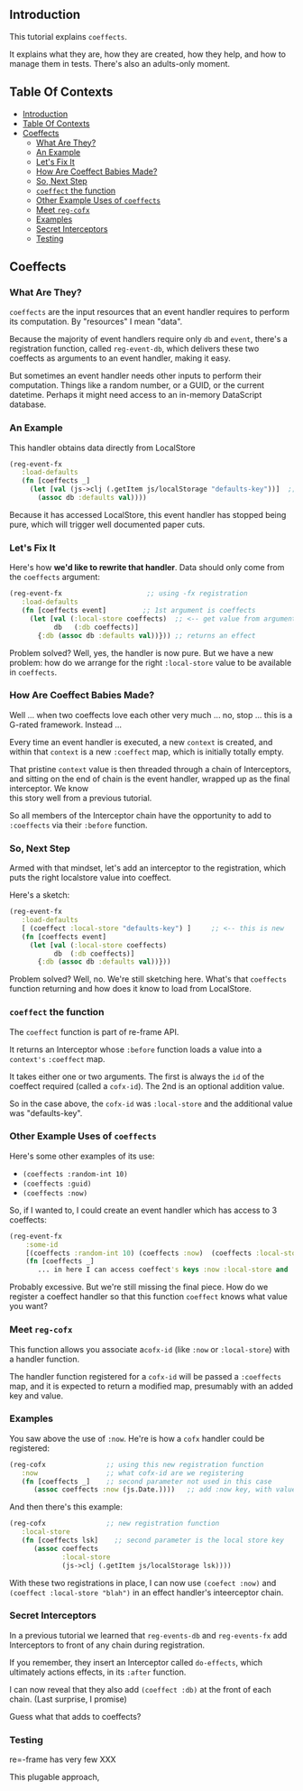 ## Introduction

This tutorial explains `coeffects`.

It explains what they are, how they are created, how they help, and how 
to manage them in tests. There's also an adults-only moment.

## Table Of Contexts
 
- [Introduction](#introduction)
- [Table Of Contexts](#table-of-contexts)
- [Coeffects](#coeffects)
  * [What Are They?](#what-are-they-)
  * [An Example](#an-example)
  * [Let's Fix It](#let-s-fix-it)
  * [How Are Coeffect Babies Made?](#how-are-coeffect-babies-made-)
  * [So, Next Step](#so--next-step)
  * [`coeffect` the function](#-coeffect--the-function)
  * [Other Example Uses of `coeffects`](#other-example-uses-of--coeffects-)
  * [Meet `reg-cofx`](#meet--reg-cofx-)
  * [Examples](#examples)
  * [Secret Interceptors](#secret-interceptors)
  * [Testing](#testing)

## Coeffects
 
### What Are They?

`coeffects` are the input resources that an event handler requires 
to perform its computation.  By "resources" I mean "data".

Because the majority of event handlers require only `db` and 
`event`, there's a registration function, called `reg-event-db`, 
which delivers these two coeffects as arguments to an event 
handler, making it easy.

But sometimes an event handler needs other inputs
to perform their computation.  Things like a random number, or a GUID,
or the current datetime. Perhaps it might need access to an in-memory 
DataScript database.


###  An Example  

This handler obtains data directly from LocalStore
```clj
(reg-event-fx
   :load-defaults
   (fn [coeffects _]
     (let [val (js->clj (.getItem js/localStorage "defaults-key"))]  ;; <-- Problem
       (assoc db :defaults val))))
```

Because it has accessed LocalStore, this event handler has stopped being 
pure, which will trigger well documented paper cuts. 

### Let's Fix It

Here's how __we'd like to rewrite that handler__. Data should 
only come from the `coeffects` argument:
```clj
(reg-event-fx                     ;; using -fx registration
   :load-defaults
   (fn [coeffects event]         ;; 1st argument is coeffects
     (let [val (:local-store coeffects)  ;; <-- get value from argument
           db   (:db coeffects)]  
       {:db (assoc db :defaults val))})) ;; returns an effect
```

Problem solved? Well, yes, the handler is now pure.  But we have a 
new problem: how do we arrange for the right `:local-store` value 
to be available in `coeffects`.

### How Are Coeffect Babies Made?

Well ... when two coeffects love each other very much ... no, stop ... this 
is a G-rated framework. Instead ...

Every time an event handler is executed, a new `context` is created, and within that 
`context` is a new `:coeffect` map, which is initially totally empty.  

That pristine `context` value is then threaded through a chain of Interceptors, and sitting 
on the end of chain is the event handler, wrapped up as the final interceptor. We know  
this story well from a previous tutorial. 

So all members of the Interceptor chain have the opportunity to add to `:coeffects` 
via their `:before` function. 

### So, Next Step

Armed with that mindset, let's add an interceptor to the registration, which 
puts the right  localstore value into coeffect. 

Here's a sketch:   
```clj
(reg-event-fx                     
   :load-defaults
   [ (coeffect :local-store "defaults-key") ]     ;; <-- this is new
   (fn [coeffects event]         
     (let [val (:local-store coeffects)
           db  (:db coeffects)]  
       {:db (assoc db :defaults val))})) 
```

Problem solved? Well, no. We're still sketching here. What's that `coeffects` function returning 
and how does it know to load from LocalStore.   


### `coeffect` the function 

The `coeffect` function is part of re-frame API. 

It returns an Interceptor whose `:before` function loads a value into a `context's` `:coeffect` map. 

It takes either one or two arguments. The first is always the `id` of the coeffect 
required (called a `cofx-id`). The 2nd is an optional addition value.

So in the case above, the `cofx-id` was `:local-store`  and the additional value was "defaults-key". 

### Other Example Uses of `coeffects` 
 
Here's some other examples of its use:

  -  `(coeffects :random-int 10)` 
  -  `(coeffects :guid)`
  -  `(coeffects :now)`
  
So, if I wanted to,  I could create an event handler which has access to 3 coeffects:
```clj
(reg-event-fx 
    :some-id 
    [(coeffects :random-int 10) (coeffects :now)  (coeffects :local-store "blah")]  ;; 3
    (fn [coeffects _]
       ... in here I can access coeffect's keys :now :local-store and :random-int)) 
```

Probably excessive. But we're still missing the final piece. How do we register a coeffect handler so that this function 
`coeffect` knows what value you want?  

### Meet `reg-cofx`

This function allows you associate a`cofx-id` (like `:now` or `:local-store`) with a handler function.  

The handler function registered for a `cofx-id` will be passed a `:coeffects` map, and it 
is expected to return a modified map, presumably with an added key and value. 

### Examples

You saw above the use of `:now`.  He're is how a `cofx` handler could be registered:
```clj 
(reg-cofx               ;; using this new registration function
   :now                 ;; what cofx-id are we registering
   (fn [coeffects _]    ;; second parameter not used in this case
      (assoc coeffects :now (js.Date.))))   ;; add :now key, with value to coeffects
```

And then there's this example:
```clj 
(reg-cofx               ;; new registration function
   :local-store 
   (fn [coeffects lsk]    ;; second parameter is the local store key
      (assoc coeffects 
             :local-store
             (js->clj (.getItem js/localStorage lsk))))
```


With these two registrations in place, I can now use `(coefect :now)` and 
`(coeffect :local-store "blah")` in an effect handler's inteerceptor chain. 
 
### Secret Interceptors

In a previous tutorial we learned that `reg-events-db` 
and `reg-events-fx` add Interceptors to front of any chain during registration.

If you remember, they insert an Interceptor called `do-effects`, which ultimately 
actions effects, in its `:after` function.  

I can now reveal that they also add `(coeffect :db)` at the front of each chain. (Last surprise, I promise) 

Guess what that adds to coeffects? 


### Testing

re=-frame has very few XXX  

This plugable approach, 


   
